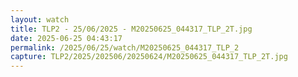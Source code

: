 ```yaml
---
layout: watch
title: TLP2 - 25/06/2025 - M20250625_044317_TLP_2T.jpg
date: 2025-06-25 04:43:17
permalink: /2025/06/25/watch/M20250625_044317_TLP_2
capture: TLP2/2025/202506/20250624/M20250625_044317_TLP_2T.jpg
---
```

